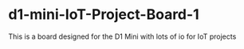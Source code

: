 # d1-mini-IoT-Project-Board-1
This is a board designed for the D1 Mini with lots of io for IoT projects
